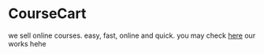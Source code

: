 # CourseCart
we sell online courses. easy, fast, online and quick.
you may check [here](https://drive.google.com/drive/u/2/folders/1q81Sx8QXZs_2rJ4F_5JniMwYYqi0kR69) our works hehe
